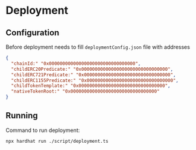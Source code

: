 # Deployment

## Configuration

Before deployment needs to fill `deploymentConfig.json` file with addresses

```json
{
  "chainId:" "0x00000000000000000000000000000000",
  "childERC20Predicate:" "0x00000000000000000000000000000000",
  "childERC721Predicate:" "0x00000000000000000000000000000000",
  "childERC1155Predicate:" "0x00000000000000000000000000000000",
  "childTokenTemplate:" "0x00000000000000000000000000000000",
  "nativeTokenRoot:" "0x00000000000000000000000000000000"
}
```

## Running

Command to run deployment:

```bash
npx hardhat run ./script/deployment.ts
```
